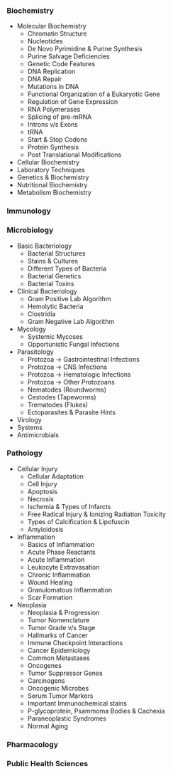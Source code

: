### Biochemistry
- Molecular Biochemistry
	- Chromatin Structure
	- Nucleotides
	- De Novo Pyrimidine & Purine Synthesis
	- Purine Salvage Deficiencies
	- Genetic Code Features
	- DNA Replication
	- DNA Repair
	- Mutations in DNA
	- Functional Organization of a Eukaryotic Gene
	- Regulation of Gene Expression
	- RNA Polymerases
	- Splicing of pre-mRNA
	- Introns v/s Exons
	- tRNA
	- Start & Stop Codons
	- Protein Synthesis
	- Post Translational Modifications
- Cellular Biochemistry
- Laboratory Techniques
- Genetics & Biochemistry
- Nutritional Biochemistry
- Metabolism Biochemistry

### Immunology
### Microbiology
- Basic Bacteriology
	- Bacterial Structures
	- Stains & Cultures
	- Different Types of Bacteria
	- Bacterial Genetics
	- Bacterial Toxins
- Clinical Bacteriology
	- Gram Positive Lab Algorithm
	- Hemolytic Bacteria
	- Clostridia
	- Gram Negative Lab Algorithm
- Mycology
	- Systemic Mycoses
	- Opportunistic Fungal Infections
- Parasitology
	- Protozoa → Gastrointestinal Infections
	- Protozoa → CNS Infections
	- Protozoa → Hematologic Infections
	- Protozoa → Other Protozoans
	- Nematodes (Roundworms)
	- Cestodes (Tapeworms)
	- Trematodes (Flukes)
	- Ectoparasites & Parasite Hints
- Virology
- Systems
- Antimicrobials

### Pathology
- Cellular Injury
	- Cellular Adaptation  
	- Cell Injury  
	- Apoptosis  
	- Necrosis  
	- Ischemia & Types of Infarcts  
	- Free Radical Injury & Ionizing Radiation Toxicity  
	- Types of Calcification & Lipofuscin  
	- Amyloidosis
- Inflammation
	- Basics of Inflammation
	- Acute Phase Reactants
	- Acute Inflammation
	- Leukocyte Extravasation
	- Chronic Inflammation
	- Wound Healing
	- Granulomatous Inflammation
	- Scar Formation
- Neoplasia
	- Neoplasia & Progression
	- Tumor Nomenclature
	- Tumor Grade v/s Stage
	- Hallmarks of Cancer
	- Immune Checkpoint Interactions
	- Cancer Epidemiology
	- Common Metastases
	- Oncogenes
	- Tumor Suppressor Genes
	- Carcinogens
	- Oncogenic Microbes
	- Serum Tumor Markers
	- Important Immunochemical stains
	- P-glycoprotein, Psammoma Bodies & Cachexia
	- Paraneoplastic Syndromes
	- Normal Aging



### Pharmacology
### Public Health Sciences
